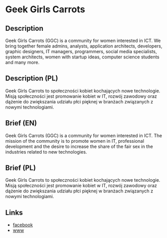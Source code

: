 Geek Girls Carrots
==================

Description
-----------
Geek Girls Carrots (GGC) is a community for women interested in ICT. We bring together female admins, analysts, application architects, developers, graphic designers, IT managers, programmers, social media specialists, system architects, women with startup ideas, computer science students and many more.


Description (PL)
----------------
Geek Girls Carrots to społeczności kobiet kochających nowe technologie. Misją społeczności jest promowanie kobiet w IT, rozwój zawodowy oraz dążenie do zwiększania udziału płci pięknej w branżach związanych z nowymi technologiami.


Brief (EN)
----------
Geek Girls Carrots (GGC) is a community for women interested in ICT. The mission of the community is to promote women in IT, professional development and the desire to increase the share of the fair sex in the industries related to new technologies.


Brief (PL)
----------
Geek Girls Carrots to społeczności kobiet kochających nowe technologie. Misją społeczności jest promowanie kobiet w IT, rozwój zawodowy oraz dążenie do zwiększania udziału płci pięknej w branżach związanych z nowymi technologiami.


Links
-----
- [facebook](https://www.facebook.com/geekgirlscarrots)
- [www](http://geekgirlscarrots.pl/)

